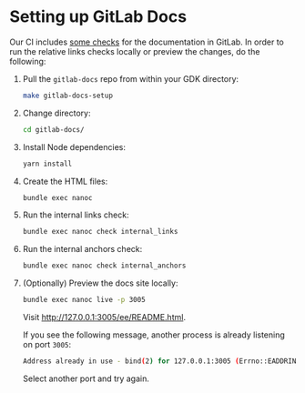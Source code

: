 # Setting up GitLab Docs

Our CI includes [some checks](https://docs.gitlab.com/ee/development/documentation/index.html#testing) for the documentation in GitLab. In order
to run the relative links checks locally or preview the changes, do the following:

1. Pull the `gitlab-docs` repo from within your GDK directory:

   ```sh
   make gitlab-docs-setup
   ```

1. Change directory:

   ```sh
   cd gitlab-docs/
   ```

1. Install Node dependencies:

   ```sh
   yarn install
   ```

1. Create the HTML files:

   ```sh
   bundle exec nanoc
   ```

1. Run the internal links check:

   ```sh
   bundle exec nanoc check internal_links
   ```

1. Run the internal anchors check:

   ```sh
   bundle exec nanoc check internal_anchors
   ```

1. (Optionally) Preview the docs site locally:

   ```sh
   bundle exec nanoc live -p 3005
   ```

   Visit <http://127.0.0.1:3005/ee/README.html>.

   If you see the following message, another process is already listening on port `3005`:

   ```sh
   Address already in use - bind(2) for 127.0.0.1:3005 (Errno::EADDRINUSE)`
   ```

   Select another port and try again.
